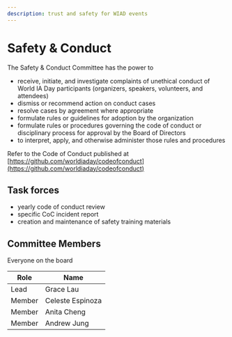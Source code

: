 ```yaml
---
description: trust and safety for WIAD events
---
```


# Safety & Conduct

The Safety & Conduct Committee has the power to&#x20;

* receive, initiate, and investigate complaints of unethical conduct of World IA Day participants (organizers, speakers, volunteers, and attendees)
* dismiss or recommend action on conduct cases&#x20;
* resolve cases by agreement where appropriate
* formulate rules or guidelines for adoption by the organization
* formulate rules or procedures governing the code of conduct or disciplinary process for approval by the Board of Directors
* to interpret, apply, and otherwise administer those rules and procedures

Refer to the Code of Conduct published at [https://github.com/worldiaday/codeofconduct](https://github.com/worldiaday/codeofconduct)

## Task forces

* yearly code of conduct review
* specific CoC incident report
* creation and maintenance of safety training materials

## Committee Members

Everyone on the board

| Role   | Name             |
| ------ | ---------------- |
| Lead   | Grace Lau        |
| Member | Celeste Espinoza |
| Member | Anita Cheng      |
| Member | Andrew Jung      |

